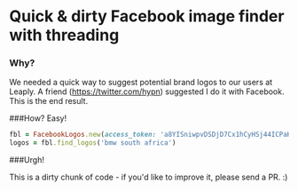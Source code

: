 # Quick & dirty Facebook image finder with threading

### Why?
We needed a quick way to suggest potential brand logos to our users at Leaply. A friend (https://twitter.com/hypn) suggested I do it with Facebook. This is the end result.

###How?
Easy!
```ruby
fbl = FacebookLogos.new(access_token: 'a8YISniwpvDSDjD7Cx1hCyHSj44ICPaKPTxZCz...')
logos = fbl.find_logos('bmw south africa')
```

###Urgh!

This is a dirty chunk of code - if you'd like to improve it, please send a PR. :)